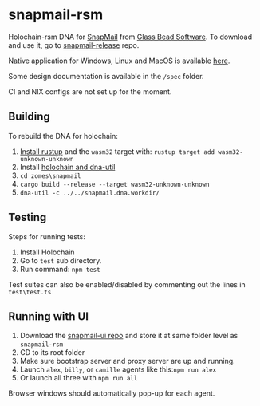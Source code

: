 # snapmail-rsm

Holochain-rsm DNA for [SnapMail](https://github.com/glassbeadsoftware/snapmail-release) from [Glass Bead Software](http://www.glassbead.com/).
To download and use it, go to [snapmail-release](https://github.com/glassbeadsoftware/snapmail-release) repo.

Native application for Windows, Linux and MacOS is available [here](https://github.com/glassbeadsoftware/snapmail-release/releases).

Some design documentation is available in the `/spec` folder.

CI and NIX configs are not set up for the moment.


## Building

To rebuild the DNA for holochain:
1. [Install rustup](https://rustup.rs/) and the `wasm32` target with: ``rustup target add wasm32-unknown-unknown``
1. Install [holochain and dna-util](https://github.com/holochain/holochain)
1. ``cd zomes\snapmail``
2. ``cargo build --release --target wasm32-unknown-unknown``
1. ``dna-util -c ../../snapmail.dna.workdir/``


## Testing
Steps for running tests:
 1. Install Holochain
 2. Go to ``test`` sub directory.
 3. Run command: `npm test`
 
Test suites can also be enabled/disabled by commenting out the lines in `test\test.ts`


## Running with UI

 1. Download the [snapmail-ui repo](https://github.com/glassbeadsoftware/snapmail-ui) and store it at same folder level as `snapmail-rsm`
 2. CD to its root folder
 2. Make sure bootstrap server and proxy server are up and running.
 3. Launch `alex`, `billy`, or `camille` agents like this:`npm run alex`
 4. Or launch all three with `npm run all`

Browser windows should automatically pop-up for each agent.
